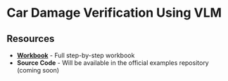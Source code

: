 # Car Damage Verification Using VLM

## Resources

- [**Workbook**](workbook.md) - Full step-by-step workbook
- **Source Code** - Will be available in the official examples repository (coming soon)